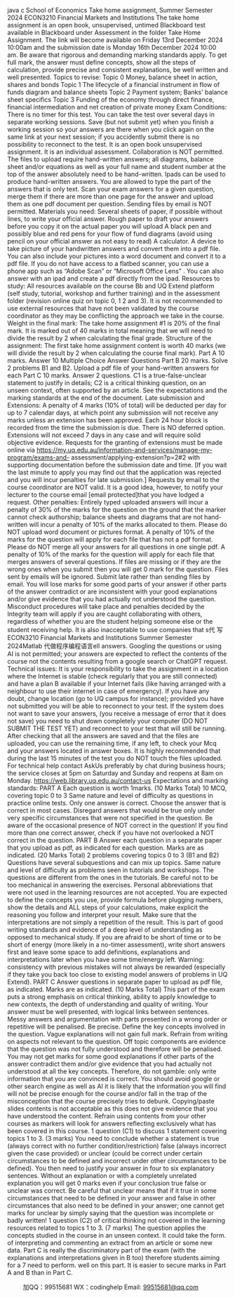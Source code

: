 java c
School of Economics 
Take   home assignment, Summer Semester 2024 
ECON3210 Financial Markets and Institutions
The take   home assignment   is an open book, unsupervised, untimed Blackboard test available   in   Blackboard   under Assessment in the folder Take   Home Assignment.
The link will become available on   Friday   13rd    December 2024   10:00am and the submission   date   is Monday 16th December 2024 10:00 am. 
Be aware that rigorous and demanding marking standards apply.   To   get full   mark,   the   answer must define concepts, show all the   steps of   calculation,   provide   precise   and consistent explanations,   be well written and well   presented.
Topics to revise: 
Topic 0 Money, balance sheet   in action,   shares   and   bonds
Topic 1 The   lifecycle of a financial   instrument in flow of funds diagram and   balance   sheets Topic 2 Payment system; Banks' balance sheet   specifics
Topic 3 Funding of the economy through direct finance, financial intermediation and   net   creation of private   money
Exam Conditions: 
There   is no timer for this test. You can take the test over several days   in   separate working sessions. Save (but not submit yet) when you finish a working session   so   your   answers   are   there when you click again on the same   link at   your   next   session;   if you   accidently   submit there   is no possibility to   reconnect   to   the   test.
It   is an open book unsupervised assignment.   It   is an individual assessment. Collaboration is NOT permitted. 
The files to   upload   require hand-written answers; all diagrams,   balance sheet and/or equations as well as your full name and student   number at   the   top   of the   answer absolutely   need to be hand-written.   Ipads can be   used   to   produce   hand-written   answers.   You   are allowed to type the   part of the answers that   is   only   text.
Scan your exam answers for a given question, merge   them   if there are   more   than   one   page   for the answer and   upload them as one pdf document per question. Sending files by email is NOT permitted. 
Materials you need: 
Several sheets of paper, if possible without lines,   to write   your   official   answer.
Rough paper to draft your answers   before you copy   it   on the   actual   paper   you   will   upload
A   black pen and   possibly   blue and   red pens for your flow of fund diagrams   (avoid   using pencil on your official answer   as   not   easy   to   read)
A   calculator.
A   device   to   take   picture   of   your   handwritten   answers   and   convert   them   into   a   pdf   file.   You can also   include your pictures   into a word document   and   convert   it   to   a   pdf file.
If you do not   have access to a flatbed scanner, you   can   use   a   phone   app   such   as   “Adobe   Scan” or “Microsoft Office   Lens”   .
You can also answer with an   ipad and create   a   pdf directly from   the   ipad.
Resources to study: 
All resources available on the course   Bb and   UQ   Extend   platform   (self study,   tutorial, workshop and further training) and   in the assessment folder (revision online   quiz   on   topic   0,   1   2 and 3).   It   is   not   recommended to use external   resources that   have   not   been validated   by the course coordinator as they   may   be conflicting the approach we   take   in   the   course.
Weight in the final mark: 
The take   home assignment #1   is 20% of the final   mark.   It   is marked out of 40 marks in total   meaning that we will need to divide the   result by   2 when   calculating the   final   grade.
Structure of the assignment: 
The first take home assignment content is   worth 40 marks (we will   divide   the   result   by   2   when   calculating   the   course   final   mark).
Part A   10 marks. Answer   10   Multiple Choice Answer Questions
Part   B 20 marks. Solve   2   problems   B1   and   B2.
Upload a   pdf file of your hand-written answers for each
Part C   10   marks. Answer 2 questions. C1 is   a   true-false-unclear   statement   to justify   in details; C2   is a critical thinking question, on   an   unseen   context,   often   supported   by   an   article. 
See the expectations and the   marking standards at the end   of the   document.
Late submission and Extensions: 
A penalty of 4 marks (10% of total) will be deducted per day for   up   to   7   calendar   days,   at which   point any submission will   not   receive any   marks unless an   extension   has   been   approved.   Each 24 hour block   is recorded from the   time   the   submission   is   due. 
There   is NO deferred option.   Extensions will   not exceed 7 days   in any   case   and   will   require   solid objective evidence.
Requests for the granting of extensions must be   made   online   via
https://my.uq.edu.au/information-and-services/manage-my-program/exams-and- assessment/applying-extension?p=2#2 
with supporting documentation before the submission date and time.   [If you wait the   last minute to apply you may find out that the   application was   rejected   and   you   will   incur   penalties   for late submission.]    Requests   by email to   the   course   coordinator   are   NOT   valid.   It   is   a   good      idea, however, to notify your lecturer to the   course   email [email   protected]that you   have lodged a   request. 
Other penalties: 
Entirely typed uploaded answers will   incur a penalty of 30% of the marks for the question on the ground that the marker cannot check   authorship;   balance   sheets   and diagrams that are   not hand- written will   incur a penalty of 10% of the marks allocated to them. 
Please do   NOT upload word document or pictures format. A penalty of 10% of the marks for the question will apply for each file that has not a pdf format.
Please do   NOT   merge all your answers for all questions   in one single   pdf. A penalty of 10% of the marks for the question will apply for each file that   merges answers   of   several   questions. 
If files are missing or if they are the wrong ones when   you   submit   then   you   will   get   0   mark   for the question. Files sent by emails will be ignored. Submit late   rather than   sending files         by   email.
You will lose marks for   some good parts of your answer   if other   parts   of the   answer contradict or are inconsistent with your good explanations and/or give evidence   that   you   had actually not understood the question. 
Misconduct procedures will take   place and penalties decided by the Integrity team will apply if you are caught collaborating with others,   regardless of whether you are the student helping someone else or the student   receiving   help.   It   is   also   inacceptable to   use companies that s代 写ECON3210 Financial Markets and Institutions Summer Semester 2024Matlab
代做程序编程语言ell answers.   Googling the questions or using AI   is   not   permitted; your answers are expected to   reflect the contents of the course   not the   contents   resulting from   a   google search or ChatGPT   request.
Technical issues: 
It   is your responsibility to take the assignment in   a   location where the Internet is stable (check   regularly that you are still connected) and   have a   plan   B   available   if your   Internet fails (like   having arranged with a   neighbour to use their internet   in   case of   emergency).   If you   have any doubt, change   location (go to   UQ campus for   instance);   provided   you   have   not   submitted you will be able to   reconnect to your test. 
If the system does not want to save your answers, (you   receive   a   message   of error that   it         does not save) you need to shut down completely your computer (DO NOT SUBMIT THE TEST YET) and   reconnect to your test that will still be   running. After checking that   all   the answers are saved and that the files are   uploaded, you   can   use the   remaining   time,   if   any left, to check your Mcq and your answers   located   in   answer   boxes.   It   is   highly   recommended   that during the   last   15 minutes of the test you do   NOT touch the   files   uploaded. 
For technical   help contact AskUs preferably by chat during   business   hours; the service   closes at 5pm on Saturday and Sunday   and   reopens   at   8am   on   Monday.
https://web.library.uq.edu.au/contact-us 
Expectations and marking standards: 
PART A 
Each question   is worth   1marks.   (10 Marks Total)
10 MCQ, covering topic 0 to 3 
Same   nature and   level of difficulty as questions   in   practice online tests.
Only one answer is correct. Choose the answer that   is   correct   in   most   cases.   Disregard
answers that would be   true only under very specific   circumstances   that were   not   specified   in   the question.
Be aware of the occasional presence of   NOT correct   in the   question!   If you   find   more   than   one correct answer, check   if you   have not overlooked   a   NOT   correct   in the   question.
PART B 
Answer each question in a separate   paper that you   upload   as pdf,   as   indicated   for   each   question.   Marks are as indicated. (20 Marks Total) 
2 problems covering topics 0 to 3 (B1 and B2) 
Questions   have several subquestions and can   mix   up topics.
Same   nature and   level of difficulty as   problems seen in tutorials   and workshops.
The questions are different from the ones   in the   tutorials.   Be   careful   not to   be   too
mechanical   in answering the exercises.   Personal abbreviations that were   not   used   in the   learning   resources are not accepted.
You are expected to define the concepts you use, provide formula before plugging 
numbers, show the details and ALL steps of your calculations, make explicit the 
reasoning you follow and interpret your result. Make sure that the interpretations are 
not simply a repetition of the result. This is part of good writing standards and evidence of a deep level of understanding as opposed to mechanical study. 
If you are afraid to be short of time   or to   be short   of energy   (more   likely   in   a   no-timer
assessment), write short answers first and leave some   space to   add   definitions,   explanations   and   interpretations later when you   have some time/energy   left.
Warning: consistency with   previous mistakes will   not always be   rewarded   (especially   if they   take you back too close to existing   model answers   of   problems   in   UQ   Extend).
PART C 
Answer questions   in separate   paper to upload as pdf file, as   indicated.   Marks   are   as   indicated. (10 Marks Total) 
This   part of the exam   puts a strong emphasis on critical   thinking,   ability   to   apply   knowledge   to   new contexts, the depth of understanding and   quality of writing.
Your answer must be well presented, with logical links between sentences. Messy 
answers and argumentation with parts presented in a wrong order or repetitive will be penalised. Be precise. Define the key concepts involved in the question. Vague 
explanations will not gain full mark. Refrain from writing on aspects not relevant to the question. Off topic components are evidence that the question was not fully 
understood and therefore will be penalised. You may not get marks for some good 
explanations if other parts of the answer contradict them and/or give evidence that you had actually not understood at all the key concepts. Therefore, do not gamble: only 
write information that you are convinced is correct. You should avoid google or other search engine as well as AI it is likely that the information you will find will not be 
precise enough for the course and/or fall in the trap of the misconception that the 
course precisely tries to debunk. Copying/paste slides contents is not acceptable as 
this does not give evidence that you have understood the content. Refrain using contents from your other courses as markers will look for answers reflecting 
exclusively what has been covered in this course. 
1 question (C1) to discuss 1 statement covering topics 1 to 3. (3 marks) 
You need to conclude whether   a statement   is true (always correct with   no   further
condition/restriction) false (always   incorrect given the case provided) or unclear (could   be
correct   under certain circumstances to be defined and   incorrect   under other   circumstances   to   be   defined).
You then   need to justify your answer   in four to six explanatory sentences. Without an
explanation or with a completely unrelated explanation you will get   0   marks   even   if your
conclusion true false or unclear was correct.   Be careful that unclear means that   if   it   true   in
some circumstances that   need to be defined   in your answer and false   in   other   circumstances   that also need to be defined   in your answer;   one   cannot   get   marks   for   unclear   by   simply
saying that the question was incomplete or   badly written!
1 question (C2) of critical thinking not covered in the learning resources related to topics 1 to 3. (7 marks) 
The question applies the concepts studied   in the   course   in an   unseen   context.   It   could   take   the form. of interpreting and commenting an extract from   an   article   or   some   new   data.
Part C is really the discriminatory part of the exam (with   the   explanations   and interpretations given   in   B too) therefore students aiming for a 7   need to   perform. well   on   this   part.   It   is easier to secure   marks   in   Part A and   B than   in   Part   C.

         
加QQ：99515681  WX：codinghelp  Email: 99515681@qq.com

